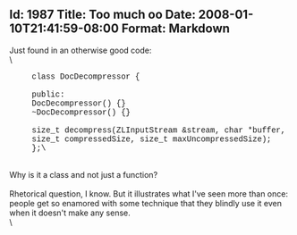 Id: 1987
Title: Too much oo
Date: 2008-01-10T21:41:59-08:00
Format: Markdown
--------------
Just found in an otherwise good code:\
\
<div style="margin-left: 40px; font-family: Courier New;">

class DocDecompressor {\
\
public:\
 DocDecompressor() {}\
 \~DocDecompressor() {}\
\
 size\_t decompress(ZLInputStream &stream, char \*buffer, size\_t
compressedSize, size\_t maxUncompressedSize);\
};\

</div>

\
 Why is it a class and not just a function?\
\
Rhetorical question, I know. But it illustrates what I've seen more than
once: people get so enamored with some technique that they blindly use
it even when it doesn't make any sense.\
\


